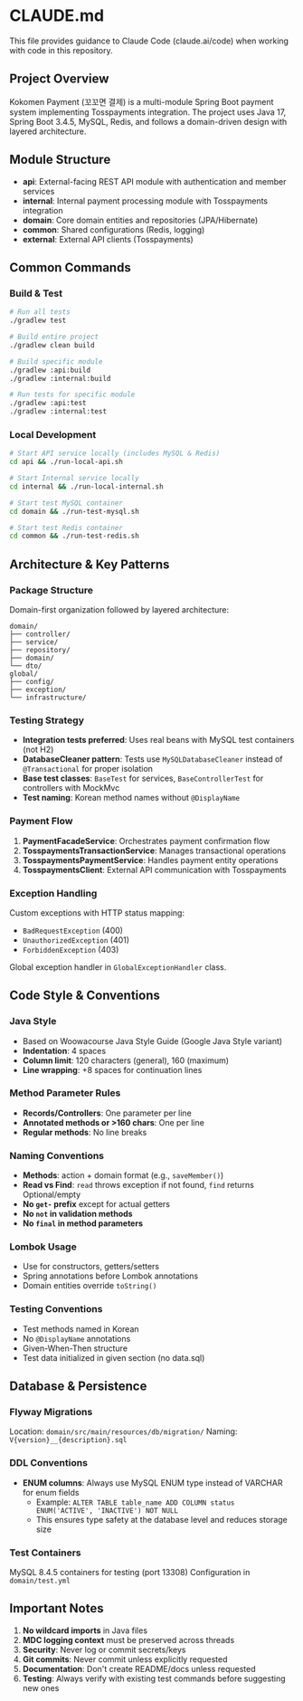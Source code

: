# CLAUDE.md

This file provides guidance to Claude Code (claude.ai/code) when working with code in this repository.

## Project Overview

Kokomen Payment (꼬꼬면 결제) is a multi-module Spring Boot payment system implementing Tosspayments integration. The project uses Java 17, Spring Boot 3.4.5, MySQL, Redis, and follows a domain-driven design with layered architecture.

## Module Structure

- **api**: External-facing REST API module with authentication and member services
- **internal**: Internal payment processing module with Tosspayments integration
- **domain**: Core domain entities and repositories (JPA/Hibernate)
- **common**: Shared configurations (Redis, logging)
- **external**: External API clients (Tosspayments)

## Common Commands

### Build & Test
```bash
# Run all tests
./gradlew test

# Build entire project
./gradlew clean build

# Build specific module
./gradlew :api:build
./gradlew :internal:build

# Run tests for specific module
./gradlew :api:test
./gradlew :internal:test
```

### Local Development
```bash
# Start API service locally (includes MySQL & Redis)
cd api && ./run-local-api.sh

# Start Internal service locally  
cd internal && ./run-local-internal.sh

# Start test MySQL container
cd domain && ./run-test-mysql.sh

# Start test Redis container
cd common && ./run-test-redis.sh
```

## Architecture & Key Patterns

### Package Structure
Domain-first organization followed by layered architecture:
```
domain/
├── controller/
├── service/
├── repository/
├── domain/
└── dto/
global/
├── config/
├── exception/
└── infrastructure/
```

### Testing Strategy
- **Integration tests preferred**: Uses real beans with MySQL test containers (not H2)
- **DatabaseCleaner pattern**: Tests use `MySQLDatabaseCleaner` instead of `@Transactional` for proper isolation
- **Base test classes**: `BaseTest` for services, `BaseControllerTest` for controllers with MockMvc
- **Test naming**: Korean method names without `@DisplayName`

### Payment Flow
1. **PaymentFacadeService**: Orchestrates payment confirmation flow
2. **TosspaymentsTransactionService**: Manages transactional operations
3. **TosspaymentsPaymentService**: Handles payment entity operations
4. **TosspaymentsClient**: External API communication with Tosspayments

### Exception Handling
Custom exceptions with HTTP status mapping:
- `BadRequestException` (400)
- `UnauthorizedException` (401)
- `ForbiddenException` (403)

Global exception handler in `GlobalExceptionHandler` class.

## Code Style & Conventions

### Java Style
- Based on Woowacourse Java Style Guide (Google Java Style variant)
- **Indentation**: 4 spaces
- **Column limit**: 120 characters (general), 160 (maximum)
- **Line wrapping**: +8 spaces for continuation lines

### Method Parameter Rules
- **Records/Controllers**: One parameter per line
- **Annotated methods or >160 chars**: One per line
- **Regular methods**: No line breaks

### Naming Conventions
- **Methods**: action + domain format (e.g., `saveMember()`)
- **Read vs Find**: `read` throws exception if not found, `find` returns Optional/empty
- **No `get-` prefix** except for actual getters
- **No `not` in validation methods**
- **No `final` in method parameters**

### Lombok Usage
- Use for constructors, getters/setters
- Spring annotations before Lombok annotations
- Domain entities override `toString()`

### Testing Conventions
- Test methods named in Korean
- No `@DisplayName` annotations
- Given-When-Then structure
- Test data initialized in given section (no data.sql)

## Database & Persistence

### Flyway Migrations
Location: `domain/src/main/resources/db/migration/`
Naming: `V{version}__{description}.sql`

### DDL Conventions
- **ENUM columns**: Always use MySQL ENUM type instead of VARCHAR for enum fields
  - Example: `ALTER TABLE table_name ADD COLUMN status ENUM('ACTIVE', 'INACTIVE') NOT NULL`
  - This ensures type safety at the database level and reduces storage size

### Test Containers
MySQL 8.4.5 containers for testing (port 13308)
Configuration in `domain/test.yml`

## Important Notes

1. **No wildcard imports** in Java files
2. **MDC logging context** must be preserved across threads
3. **Security**: Never log or commit secrets/keys
4. **Git commits**: Never commit unless explicitly requested
5. **Documentation**: Don't create README/docs unless requested
6. **Testing**: Always verify with existing test commands before suggesting new ones